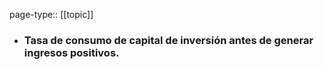 page-type:: [[topic]]
- ### Tasa de consumo de capital de inversión antes de generar ingresos positivos.



